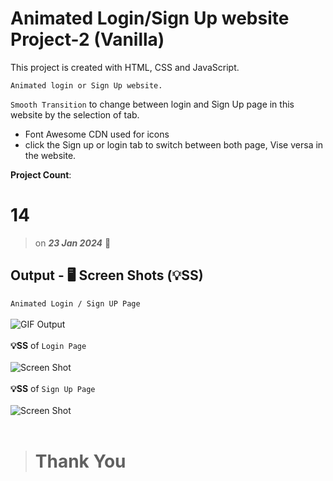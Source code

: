 # Animated Login/Sign Up website Project-2 (Vanilla)

This project is created with HTML, CSS and JavaScript.

    Animated login or Sign Up website.

`Smooth Transition` to change between login and Sign Up page in this website by the selection of tab.

-   Font Awesome CDN used for icons
-   click the Sign up or login tab to switch between both page, Vise versa in the website.

**Project Count**: <h1>14</h1>

> on **_23 Jan 2024_** 📅

## Output - 🖥️ Screen Shots (💡SS)

`Animated Login / Sign UP Page`<br><br>
![GIF Output](/animated-login-%20sign-up-form-2.gif)
<br><br>
**💡SS** of `Login Page`<br><br>
![Screen Shot](/screen-shots/Animated-login-form2.png)<br><br>
**💡SS** of `Sign Up Page`<br><br>
![Screen Shot](/screen-shots/Animated-Sign-Up-form2.png)<br><br>

> # Thank You
